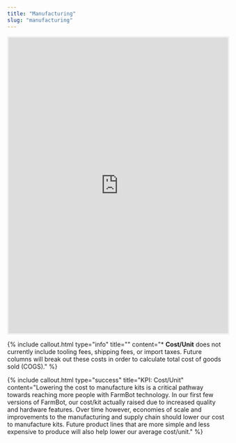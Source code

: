 ```yaml
---
title: "Manufacturing"
slug: "manufacturing"
---
```


<iframe style="border: #eee 3px solid; width: 100%; height: 680px;"  src="https://docs.google.com/spreadsheets/d/e/2PACX-1vT6P01UCtyCjJvQv6dDJMSy1dEeCCiwu7P_6QPKylTWWE9JKIgIkaPR9NodXSIMyRI3tXJV5zi-eVAG/pubhtml?gid=1159246265&amp;single=true&amp;widget=false&amp;headers=false&amp;chrome=false"></iframe>

{%
include callout.html
type="info"
title=""
content="\* **Cost/Unit** does not currently include tooling fees, shipping fees, or import taxes. Future columns will break out these costs in order to calculate total cost of goods sold (COGS)."
%}

{%
include callout.html
type="success"
title="KPI: Cost/Unit"
content="Lowering the cost to manufacture kits is a critical pathway towards reaching more people with FarmBot technology. In our first few versions of FarmBot, our cost/kit actually raised due to increased quality and hardware features. Over time however, economies of scale and improvements to the manufacturing and supply chain should lower our cost to manufacture kits. Future product lines that are more simple and less expensive to produce will also help lower our average cost/unit."
%}
